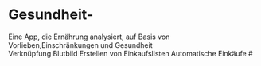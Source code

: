 # Gesundheit-
Eine App, die Ernährung analysiert, auf Basis von Vorlieben,Einschränkungen und Gesundheit  
Verknüpfung Blutbild 
Erstellen von Einkaufslisten
Automatische Einkäufe #
